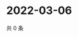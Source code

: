 # 2022-03-06

共 0 条

<!-- BEGIN WEIBO -->
<!-- 最后更新时间 Sun Mar 06 2022 14:01:07 GMT+0800 (China Standard Time) -->

<!-- END WEIBO -->

